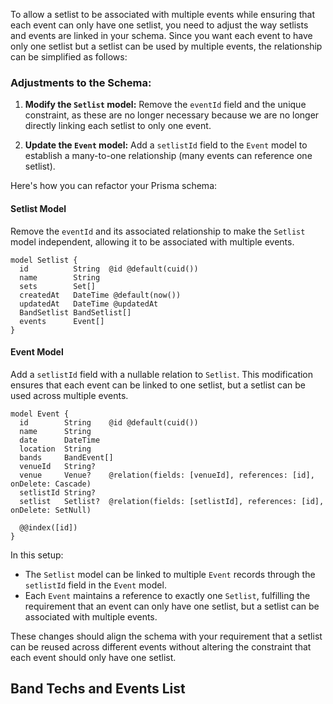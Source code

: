 To allow a setlist to be associated with multiple events while ensuring that each event can only have one setlist, you
need to adjust the way setlists and events are linked in your schema. Since you want each event to have only one setlist
but a setlist can be used by multiple events, the relationship can be simplified as follows:

### Adjustments to the Schema:

1. **Modify the `Setlist` model:** Remove the `eventId` field and the unique constraint, as these are no longer
   necessary because we are no longer directly linking each setlist to only one event.

2. **Update the `Event` model:** Add a `setlistId` field to the `Event` model to establish a many-to-one relationship
   (many events can reference one setlist).

Here's how you can refactor your Prisma schema:

#### Setlist Model

Remove the `eventId` and its associated relationship to make the `Setlist` model independent, allowing it to be
associated with multiple events.

```prisma
model Setlist {
  id          String  @id @default(cuid())
  name        String
  sets        Set[]
  createdAt   DateTime @default(now())
  updatedAt   DateTime @updatedAt
  BandSetlist BandSetlist[]
  events      Event[]
}
```

#### Event Model

Add a `setlistId` field with a nullable relation to `Setlist`. This modification ensures that each event can be linked
to one setlist, but a setlist can be used across multiple events.

```prisma
model Event {
  id        String    @id @default(cuid())
  name      String
  date      DateTime
  location  String
  bands     BandEvent[]
  venueId   String?
  venue     Venue?    @relation(fields: [venueId], references: [id], onDelete: Cascade)
  setlistId String?
  setlist   Setlist?  @relation(fields: [setlistId], references: [id], onDelete: SetNull)

  @@index([id])
}
```

In this setup:

- The `Setlist` model can be linked to multiple `Event` records through the `setlistId` field in the `Event` model.
- Each `Event` maintains a reference to exactly one `Setlist`, fulfilling the requirement that an event can only have
  one setlist, but a setlist can be associated with multiple events.

These changes should align the schema with your requirement that a setlist can be reused across different events without
altering the constraint that each event should only have one setlist.

## Band Techs and Events List
